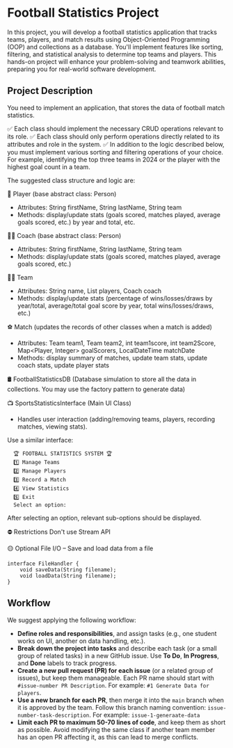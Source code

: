 # Football Statistics Project

In this project, you will develop a football statistics application that tracks teams, players, and match results using 
Object-Oriented Programming (OOP) and collections as a database. You'll implement features like sorting, filtering, and 
statistical analysis to determine top teams and players. This hands-on project will enhance your problem-solving 
and teamwork abilities, preparing you for real-world software development.

## Project Description

You need to implement an application, that stores the data of football match statistics. 

✅ Each class should implement the necessary CRUD operations relevant to its role.
✅ Each class should only perform operations directly related to its attributes and role in the system.
✅ In addition to the logic described below, you must implement various sorting and filtering operations of your choice.
    For example, identifying the top three teams in 2024 or the player with the highest goal count in a team.

The suggested class structure and logic are:

🏃 Player (base abstract class: Person)

- Attributes: String firstName, String lastName, String team
- Methods: display/update stats (goals scored, matches played, average goals scored, etc.) by year and total, etc.

🧑‍🏫 Coach (base abstract class: Person)

- Attributes: String firstName, String lastName, String team
- Methods: display/update stats (goals scored, matches played, average goals scored, etc.)

👨‍👨 Team

- Attributes: String name, List<Player> players, Coach coach
- Methods: display/update stats (percentage of wins/losses/draws by year/total, average/total goal score by year, total wins/losses/draws, etc.)

⚽ Match (updates the records of other classes when a match is added)

- Attributes: Team team1, Team team2, int team1score, int team2Score, Map<Player, Integer> goalScorers, LocalDateTime matchDate
- Methods: display summary of matches, update team stats, update coach stats, update player stats

🛢️ FootballStatisticsDB (Database simulation to store all the data in collections. You may use the factory pattern to generate data)

📺 SportsStatisticsInterface (Main UI Class)

- Handles user interaction (adding/removing teams, players, recording matches, viewing stats). 

Use a similar interface:

```
  🏆 FOOTBALL STATISTICS SYSTEM 🏆
  1️⃣ Manage Teams
  2️⃣ Manage Players
  3️⃣ Record a Match
  4️⃣ View Statistics
  5️⃣ Exit
  Select an option:
```

After selecting an option, relevant sub-options should be displayed.

⛔ Restrictions 
Don't use Stream API

🟡 Optional
File I/O – Save and load data from a file

```
interface FileHandler {
    void saveData(String filename);
    void loadData(String filename);
}
```

## Workflow

We suggest applying the following workflow:  

- **Define roles and responsibilities**, and assign tasks (e.g., one student works on UI, another on data handling, etc.).  
- **Break down the project into tasks** and describe each task (or a small group of related tasks) in a new GitHub issue. Use **To Do**, **In Progress**, and **Done** labels to track progress.  
- **Create a new pull request (PR) for each issue** (or a related group of issues), but keep them manageable. Each PR name should start with `#issue-number PR Description`. For example: `#1 Generate Data for players`.
- **Use a new branch for each PR**, then merge it into the `main` branch when it is approved by the team. Follow this branch naming convention: `issue-number-task-description`. For example: `issue-1-generaate-data`
- **Limit each PR to maximum 50-70 lines of code**, and keep them as short as possible. Avoid modifying the same class if another team member has an open PR affecting it, as this can lead to merge conflicts.  

